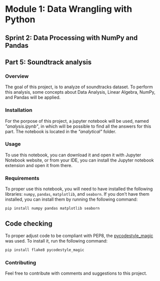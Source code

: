 # Module 1: Data Wrangling with Python

## Sprint 2: Data Processing with NumPy and Pandas

## Part 5: Soundtrack analysis

### Overview

The goal of this project, is to analyze of soundtracks dataset. To perform this analysis, some concepts about Data Analysis, Linear Algebra, NumPy, and Pandas will be applied.

### Installation

For the porpose of this project, a jupyter notebook will be used, named _"analysis.ipynb"_, in which will be possible to find all the answers for this part. The notebook is located in the _"analytical"_ folder.

### Usage

To use this notebook, you can download it and open it with Jupyter Notebook website, or from your IDE, you can install the Jupyter notebook extension and open it from there.

### Requirements

To proper use this notebook, you will need to have installed the following libraries: `numpy`, `pandas`, `matplotlib`, and `seaborn`. If you don't have them installed, you can install them by running the following command:

```bash
pip install numpy pandas matplotlib seaborn
```

## Code checking

To proper adjust code to be compliant with PEP8, the [pycodestyle_magic](https://github.com/mattijn/pycodestyle_magic?tab=readme-ov-file) was used. To install it, run the following command:

```bash
pip install flake8 pycodestyle_magic
```

### Contributing

Feel free to contribute with comments and suggestions to this project.
